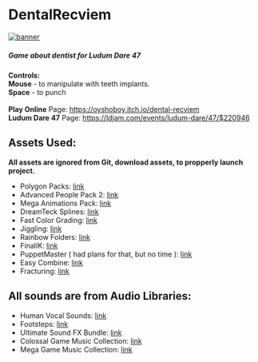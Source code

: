 # DentalRecviem
<a href="https://oyshoboy.itch.io/dental-recviem">![banner](https://i.imgur.com/RqHTic0.png)</a>

##### Game about dentist for Ludum Dare 47

<b>Controls:</b><br>
<b>Mouse</b> - to manipulate with teeth implants.<br>
<b>Space</b> - to punch<br>
<br>
<b>Play Online</b> Page: https://oyshoboy.itch.io/dental-recviem <br>
<b>Ludum Dare 47</b> Page: https://ldjam.com/events/ludum-dare/47/$220946 <br>

## Assets Used:
<b>All assets are ignored from Git, download assets, to propperly launch project.</b>
- Polygon Packs: [link](https://assetstore.unity.com/publishers/5217)
- Advanced People Pack 2: [link](https://assetstore.unity.com/packages/3d/characters/humanoids/humans/advanced-people-pack-2-170756)
- Mega Animations Pack: [link](https://assetstore.unity.com/packages/3d/animations/mega-animations-pack-bundle-162341)
- DreamTeck Splines: [link](https://assetstore.unity.com/packages/tools/utilities/dreamteck-splines-61926)
- Fast Color Grading: [link](https://assetstore.unity.com/packages/vfx/shaders/fullscreen-camera-effects/fast-color-grading-mobile-urp-vr-ar-lwrp-135153)
- Jiggling: [link](https://assetstore.unity.com/packages/vfx/shaders/fullscreen-camera-effects/fast-color-grading-mobile-urp-vr-ar-lwrp-135153?q=Jiggling&orderBy=1)
- Rainbow Folders: [link](https://assetstore.unity.com/packages/tools/utilities/rainbow-folders-2-143526)
- FinalIK: [link](https://assetstore.unity.com/packages/tools/animation/final-ik-14290)
- PuppetMaster ( had plans for that, but no time ): [link](https://assetstore.unity.com/packages/tools/physics/puppetmaster-48977)
- Easy Combine: [link](https://assetstore.unity.com/packages/tools/utilities/easy-combine-70059)
- Fracturing: [link](https://assetstore.unity.com/packages/tools/fracturing-destruction-9411)

## All sounds are from Audio Libraries:
- Human Vocal Sounds: [link](https://assetstore.unity.com/packages/audio/sound-fx/voices/human-vocal-sounds-154462)
- Footsteps: [link](https://assetstore.unity.com/packages/audio/sound-fx/foley/footsteps-sound-pack-165660)
- Ultimate Sound FX Bundle: [link](https://assetstore.unity.com/packages/audio/sound-fx/ultimate-sound-fx-bundle-151756)
- Colossal Game Music Collection: [link](https://assetstore.unity.com/packages/audio/music/orchestral/colossal-game-music-collection-88190)
- Mega Game Music Collection: [link](https://assetstore.unity.com/packages/audio/music/orchestral/mega-game-music-collection-54687)


